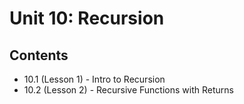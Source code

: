 # Unit 10: Recursion

## Contents
- 10.1 (Lesson 1) - Intro to Recursion
- 10.2 (Lesson 2) - Recursive Functions with Returns